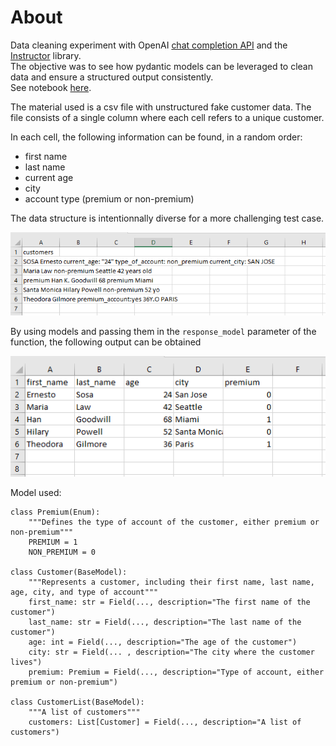 # About

Data cleaning experiment with OpenAI [chat completion API](https://platform.openai.com/docs/guides/text-generation/chat-completions-api) and the [Instructor](https://python.useinstructor.com/) library.<br>
The objective was to see how pydantic models can be leveraged to clean data and ensure a structured output consistently.<br>
See notebook [here](https://github.com/FlorianLD/ai_data_cleaning/blob/main/ai_data_cleaning.ipynb).

The material used is a csv file with unstructured fake customer data.
The file consists of a single column where each cell refers to a unique customer. 

In each cell, the following information can be found, in a random order:
- first name
- last name
- current age
- city
- account type (premium or non-premium)

The data structure is intentionnally diverse for a more challenging test case.

![Material](/material.png)

By using models and passing them in the `response_model` parameter of the function, the following output can be obtained

![Final](/final_output.png)

Model used:
```
class Premium(Enum):
    """Defines the type of account of the customer, either premium or non-premium"""
    PREMIUM = 1
    NON_PREMIUM = 0

class Customer(BaseModel):
    """Represents a customer, including their first name, last name, age, city, and type of account"""
    first_name: str = Field(..., description="The first name of the customer")
    last_name: str = Field(..., description="The last name of the customer")
    age: int = Field(..., description="The age of the customer")
    city: str = Field(... , description="The city where the customer lives")
    premium: Premium = Field(..., description="Type of account, either premium or non-premium")

class CustomerList(BaseModel):
    """A list of customers"""
    customers: List[Customer] = Field(..., description="A list of customers")
```
